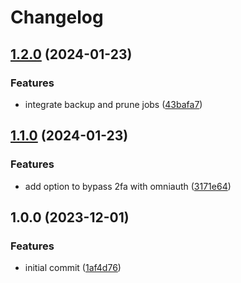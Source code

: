 # Changelog

## [1.2.0](https://github.com/rolehippie/gitlab/compare/v1.1.0...v1.2.0) (2024-01-23)


### Features

* integrate backup and prune jobs ([43bafa7](https://github.com/rolehippie/gitlab/commit/43bafa7790a94828b36b7bf69de41f8a01bd3dd9))

## [1.1.0](https://github.com/rolehippie/gitlab/compare/v1.0.0...v1.1.0) (2024-01-23)


### Features

* add option to bypass 2fa with omniauth ([3171e64](https://github.com/rolehippie/gitlab/commit/3171e6472530fd019b5b485bafdf478615928c26))

## 1.0.0 (2023-12-01)


### Features

* initial commit ([1af4d76](https://github.com/rolehippie/gitlab/commit/1af4d7635e73a339f364d2821cd2b1a8180ed2ab))
